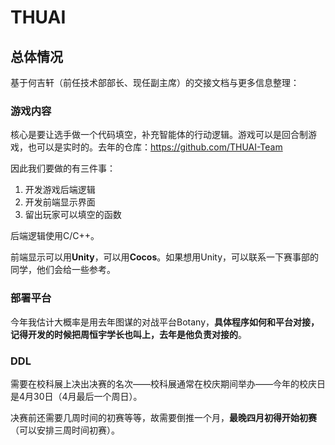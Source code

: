 # THUAI

## 总体情况

基于何吉轩（前任技术部部长、现任副主席）的交接文档与更多信息整理：

### 游戏内容

核心是要让选手做一个代码填空，补充智能体的行动逻辑。游戏可以是回合制游戏，也可以是实时的。去年的仓库：https://github.com/THUAI-Team

因此我们要做的有三件事：

1. 开发游戏后端逻辑
2. 开发前端显示界面
3. 留出玩家可以填空的函数

后端逻辑使用C/C++。

前端显示可以用**Unity**，可以用**Cocos**。如果想用Unity，可以联系一下赛事部的同学，他们会给一些参考。

### 部署平台

今年我估计大概率是用去年图谋的对战平台Botany，**具体程序如何和平台对接，记得开发的时候把周恒宇学长也叫上，去年是他负责对接的**。

### DDL

需要在校科展上决出决赛的名次——校科展通常在校庆期间举办——今年的校庆日是4月30日（4月最后一个周日）。

决赛前还需要几周时间的初赛等等，故需要倒推一个月，**最晚四月初得开始初赛**（可以安排三周时间初赛）。

